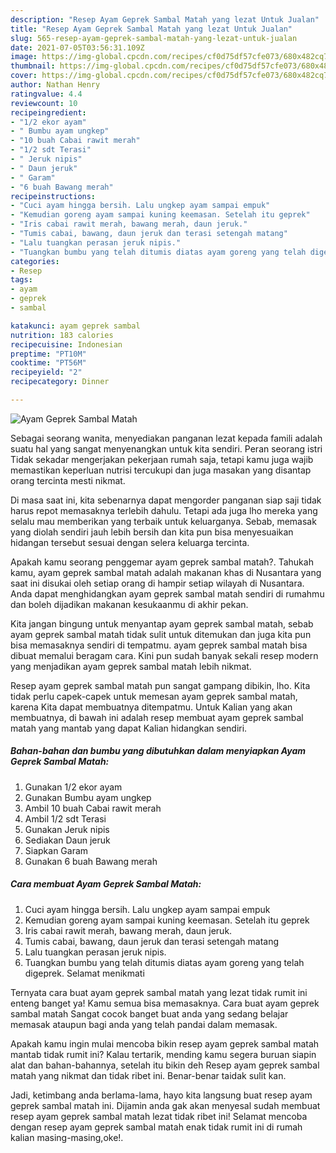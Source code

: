 ```yaml
---
description: "Resep Ayam Geprek Sambal Matah yang lezat Untuk Jualan"
title: "Resep Ayam Geprek Sambal Matah yang lezat Untuk Jualan"
slug: 565-resep-ayam-geprek-sambal-matah-yang-lezat-untuk-jualan
date: 2021-07-05T03:56:31.109Z
image: https://img-global.cpcdn.com/recipes/cf0d75df57cfe073/680x482cq70/ayam-geprek-sambal-matah-foto-resep-utama.jpg
thumbnail: https://img-global.cpcdn.com/recipes/cf0d75df57cfe073/680x482cq70/ayam-geprek-sambal-matah-foto-resep-utama.jpg
cover: https://img-global.cpcdn.com/recipes/cf0d75df57cfe073/680x482cq70/ayam-geprek-sambal-matah-foto-resep-utama.jpg
author: Nathan Henry
ratingvalue: 4.4
reviewcount: 10
recipeingredient:
- "1/2 ekor ayam"
- " Bumbu ayam ungkep"
- "10 buah Cabai rawit merah"
- "1/2 sdt Terasi"
- " Jeruk nipis"
- " Daun jeruk"
- " Garam"
- "6 buah Bawang merah"
recipeinstructions:
- "Cuci ayam hingga bersih. Lalu ungkep ayam sampai empuk"
- "Kemudian goreng ayam sampai kuning keemasan. Setelah itu geprek"
- "Iris cabai rawit merah, bawang merah, daun jeruk."
- "Tumis cabai, bawang, daun jeruk dan terasi setengah matang"
- "Lalu tuangkan perasan jeruk nipis."
- "Tuangkan bumbu yang telah ditumis diatas ayam goreng yang telah digeprek. Selamat menikmati"
categories:
- Resep
tags:
- ayam
- geprek
- sambal

katakunci: ayam geprek sambal 
nutrition: 183 calories
recipecuisine: Indonesian
preptime: "PT10M"
cooktime: "PT56M"
recipeyield: "2"
recipecategory: Dinner

---
```



![Ayam Geprek Sambal Matah](https://img-global.cpcdn.com/recipes/cf0d75df57cfe073/680x482cq70/ayam-geprek-sambal-matah-foto-resep-utama.jpg)

Sebagai seorang wanita, menyediakan panganan lezat kepada famili adalah suatu hal yang sangat menyenangkan untuk kita sendiri. Peran seorang istri Tidak sekadar mengerjakan pekerjaan rumah saja, tetapi kamu juga wajib memastikan keperluan nutrisi tercukupi dan juga masakan yang disantap orang tercinta mesti nikmat.

Di masa  saat ini, kita sebenarnya dapat mengorder panganan siap saji tidak harus repot memasaknya terlebih dahulu. Tetapi ada juga lho mereka yang selalu mau memberikan yang terbaik untuk keluarganya. Sebab, memasak yang diolah sendiri jauh lebih bersih dan kita pun bisa menyesuaikan hidangan tersebut sesuai dengan selera keluarga tercinta. 



Apakah kamu seorang penggemar ayam geprek sambal matah?. Tahukah kamu, ayam geprek sambal matah adalah makanan khas di Nusantara yang saat ini disukai oleh setiap orang di hampir setiap wilayah di Nusantara. Anda dapat menghidangkan ayam geprek sambal matah sendiri di rumahmu dan boleh dijadikan makanan kesukaanmu di akhir pekan.

Kita jangan bingung untuk menyantap ayam geprek sambal matah, sebab ayam geprek sambal matah tidak sulit untuk ditemukan dan juga kita pun bisa memasaknya sendiri di tempatmu. ayam geprek sambal matah bisa dibuat memalui beragam cara. Kini pun sudah banyak sekali resep modern yang menjadikan ayam geprek sambal matah lebih nikmat.

Resep ayam geprek sambal matah pun sangat gampang dibikin, lho. Kita tidak perlu capek-capek untuk memesan ayam geprek sambal matah, karena Kita dapat membuatnya ditempatmu. Untuk Kalian yang akan membuatnya, di bawah ini adalah resep membuat ayam geprek sambal matah yang mantab yang dapat Kalian hidangkan sendiri.

<!--inarticleads1-->

##### Bahan-bahan dan bumbu yang dibutuhkan dalam menyiapkan Ayam Geprek Sambal Matah:

1. Gunakan 1/2 ekor ayam
1. Gunakan  Bumbu ayam ungkep
1. Ambil 10 buah Cabai rawit merah
1. Ambil 1/2 sdt Terasi
1. Gunakan  Jeruk nipis
1. Sediakan  Daun jeruk
1. Siapkan  Garam
1. Gunakan 6 buah Bawang merah




<!--inarticleads2-->

##### Cara membuat Ayam Geprek Sambal Matah:

1. Cuci ayam hingga bersih. Lalu ungkep ayam sampai empuk
1. Kemudian goreng ayam sampai kuning keemasan. Setelah itu geprek
1. Iris cabai rawit merah, bawang merah, daun jeruk.
1. Tumis cabai, bawang, daun jeruk dan terasi setengah matang
1. Lalu tuangkan perasan jeruk nipis.
1. Tuangkan bumbu yang telah ditumis diatas ayam goreng yang telah digeprek. Selamat menikmati




Ternyata cara buat ayam geprek sambal matah yang lezat tidak rumit ini enteng banget ya! Kamu semua bisa memasaknya. Cara buat ayam geprek sambal matah Sangat cocok banget buat anda yang sedang belajar memasak ataupun bagi anda yang telah pandai dalam memasak.

Apakah kamu ingin mulai mencoba bikin resep ayam geprek sambal matah mantab tidak rumit ini? Kalau tertarik, mending kamu segera buruan siapin alat dan bahan-bahannya, setelah itu bikin deh Resep ayam geprek sambal matah yang nikmat dan tidak ribet ini. Benar-benar taidak sulit kan. 

Jadi, ketimbang anda berlama-lama, hayo kita langsung buat resep ayam geprek sambal matah ini. Dijamin anda gak akan menyesal sudah membuat resep ayam geprek sambal matah lezat tidak ribet ini! Selamat mencoba dengan resep ayam geprek sambal matah enak tidak rumit ini di rumah kalian masing-masing,oke!.

